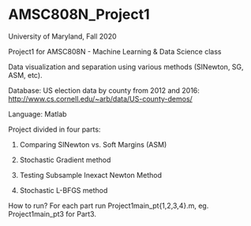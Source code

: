 # AMSC808N_Project1
University of Maryland, Fall 2020

Project1 for AMSC808N - Machine Learning &amp; Data Science class

Data visualization and separation using various methods (SINewton, SG, ASM, etc).

Database: US election data by county from 2012 and 2016: http://www.cs.cornell.edu/~arb/data/US-county-demos/

Language: Matlab

Project divided in four parts:

1) Comparing SINewton vs. Soft Margins (ASM)

2) Stochastic Gradient method

3) Testing Subsample Inexact Newton Method

4) Stochastic L-BFGS method



How to run?
For each part run Project1main_pt{1,2,3,4}.m, eg. Project1main_pt3 for Part3.
